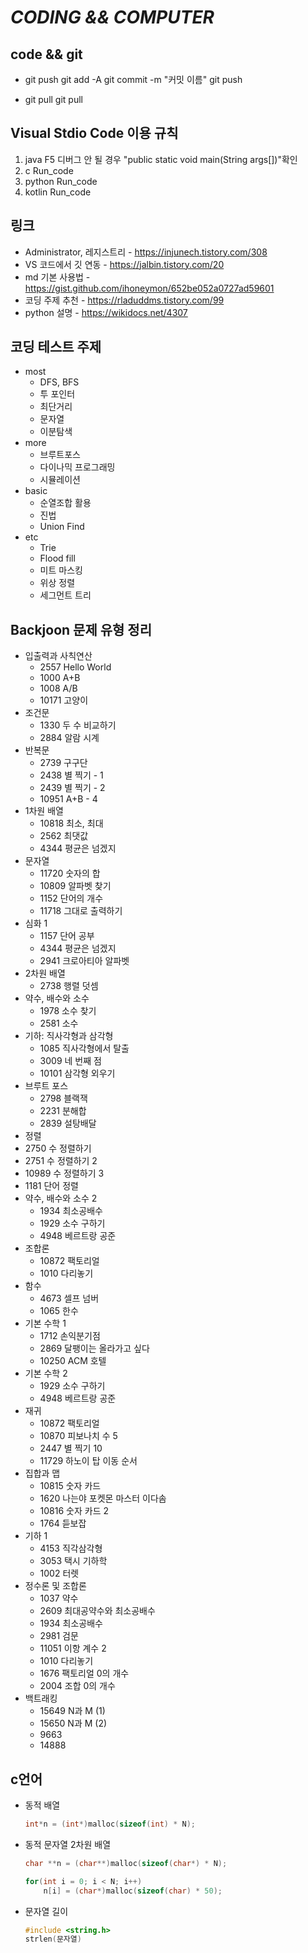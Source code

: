 # *CODING && COMPUTER*

## code && git

* git push
    git add -A
    git commit -m "커밋 이름"
    git push

* git pull
    git pull

## Visual Stdio Code 이용 규칙

1. java     F5          디버그 안 될 경우 "public static void main(String args[])"확인
2. c        Run_code
3. python   Run_code
4. kotlin   Run_code

## 링크

* Administrator, 레지스트리 - <https://injunech.tistory.com/308>
* VS 코드에서 깃 연동 - <https://jalbin.tistory.com/20>
* md 기본 사용법 - <https://gist.github.com/ihoneymon/652be052a0727ad59601>
* 코딩 주제 추천 - <https://rladuddms.tistory.com/99>
* python 설명 - <https://wikidocs.net/4307>

## 코딩 테스트 주제

* most
  * DFS, BFS
  * 투 포인터
  * 최단거리
  * 문자열
  * 이분탐색
* more
  * 브루트포스
  * 다이나믹 프로그래밍
  * 시뮬레이션
* basic
  * 순열조합 활용
  * 진법
  * Union Find
* etc
  * Trie
  * Flood fill
  * 미트 마스킹
  * 위상 정렬
  * 세그먼트 트리

## Backjoon 문제 유형 정리

* 입출력과 사칙연산
  * 2557  Hello World
  * 1000  A+B
  * 1008  A/B
  * 10171 고양이
* 조건문
  * 1330  두 수 비교하기
  * 2884  알람 시계
* 반복문
  * 2739  구구단
  * 2438  별 찍기 - 1
  * 2439  별 찍기 - 2
  * 10951 A+B - 4
* 1차원 배열
  * 10818 최소, 최대
  * 2562  최댓값
  * 4344  평균은 넘겠지
* 문자열
  * 11720 숫자의 합
  * 10809 알파벳 찾기
  * 1152  단어의 개수
  * 11718 그대로 출력하기
* 심화 1
  * 1157 단어 공부
  * 4344 평균은 넘겠지
  * 2941 크로아티아 알파벳
* 2차원 배열
  * 2738 행렬 덧셈
* 약수, 배수와 소수
  * 1978 소수 찾기
  * 2581 소수
* 기하: 직사각형과 삼각형
  * 1085 직사각형에서 탈출
  * 3009 네 번째 점
  * 10101 삼각형 외우기
* 브루트 포스
  * 2798  블랙잭
  * 2231  분해합
  * 2839  설탕배달
*  정렬
  * 2750  수 정렬하기
  * 2751  수 정렬하기 2
  * 10989 수 정렬하기 3
  * 1181  단어 정렬
* 약수, 배수와 소수 2
  * 1934  최소공배수
  * 1929  소수 구하기
  * 4948  베르트랑 공준
* 조합론
  * 10872 팩토리얼
  * 1010  다리놓기
* 함수
  * 4673  셀프 넘버
  * 1065  한수
* 기본 수학 1
  * 1712  손익분기점
  * 2869  달팽이는 올라가고 싶다
  * 10250 ACM 호텔
* 기본 수학 2
  * 1929  소수 구하기
  * 4948  베르트랑 공준
* 재귀
  * 10872 팩토리얼
  * 10870 피보나치 수 5
  * 2447 별 찍기 10
  * 11729 하노이 탑 이동 순서
* 집합과 맵
  * 10815 숫자 카드
  * 1620  나는야 포켓몬 마스터 이다솜
  * 10816 숫자 카드 2
  * 1764  듣보잡
* 기하 1
  * 4153  직각삼각형
  * 3053  택시 기하학
  * 1002  터렛
* 정수론 및 조합론
  * 1037  약수
  * 2609  최대공약수와 최소공배수
  * 1934  최소공배수
  * 2981  검문
  * 11051 이항 계수 2
  * 1010  다리놓기
  * 1676  팩토리얼 0의 개수
  * 2004  조합 0의 개수
* 백트래킹
  * 15649 N과 M (1)
  * 15650 N과 M (2)
  * 9663
  * 14888

## c언어

* 동적 배열

    ```c
    int*n = (int*)malloc(sizeof(int) * N);
    ```

* 동적 문자열 2차원 배열

    ```c
    char **n = (char**)malloc(sizeof(char*) * N);
    ```

    ```c
    for(int i = 0; i < N; i++)
        n[i] = (char*)malloc(sizeof(char) * 50);
    ```

* 문자열 길이

    ```c
    #include <string.h> 
    strlen(문자열)
    ```